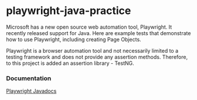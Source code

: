 # playwright-java-practice

Microsoft has a new open source web automation tool, Playwright. It recently released support for Java. Here are example 
tests that demonstrate how to use Playwright, including creating Page Objects.

Playwright is a browser automation tool and not necessarily limited to a testing framework and does not provide any 
assertion methods. Therefore, to this project is added an assertion library - TestNG.

### Documentation

[Playwright Javadocs]

[Playwright Javadocs]: https://www.javadoc.io/doc/com.microsoft.playwright/playwright/latest/index.html